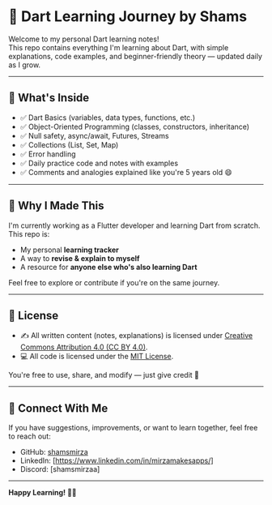 # 📘 Dart Learning Journey by Shams

Welcome to my personal Dart learning notes!  
This repo contains everything I'm learning about Dart, with simple explanations, code examples, and beginner-friendly theory — updated daily as I grow.

---

## 📌 What's Inside

- ✅ Dart Basics (variables, data types, functions, etc.)
- ✅ Object-Oriented Programming (classes, constructors, inheritance)
- ✅ Null safety, async/await, Futures, Streams
- ✅ Collections (List, Set, Map)
- ✅ Error handling
- ✅ Daily practice code and notes with examples
- ✅ Comments and analogies explained like you're 5 years old 😄

---

## 🚀 Why I Made This

I'm currently working as a Flutter developer and learning Dart from scratch. This repo is:
- My personal **learning tracker**
- A way to **revise & explain to myself**
- A resource for **anyone else who's also learning Dart**

Feel free to explore or contribute if you're on the same journey.

---

## 📖 License

- ✍️ All written content (notes, explanations) is licensed under [Creative Commons Attribution 4.0 (CC BY 4.0)](https://creativecommons.org/licenses/by/4.0/).
- 💻 All code is licensed under the [MIT License](LICENSE).

You're free to use, share, and modify — just give credit 🙌

---

## 🌱 Connect With Me

If you have suggestions, improvements, or want to learn together, feel free to reach out:

- GitHub: [shamsmirza](https://github.com/shamsmirzaa)
- LinkedIn: [https://www.linkedin.com/in/mirzamakesapps/]
- Discord: [shamsmirzaa]

---

**Happy Learning! 🧠💡**

